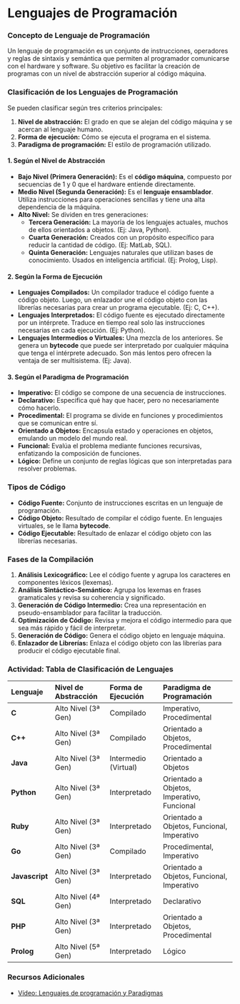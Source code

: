 # Lenguajes de Programación

### Concepto de Lenguaje de Programación

Un lenguaje de programación es un conjunto de instrucciones, operadores y reglas de sintaxis y semántica que permiten al programador comunicarse con el hardware y software. Su objetivo es facilitar la creación de programas con un nivel de abstracción superior al código máquina.

### Clasificación de los Lenguajes de Programación

Se pueden clasificar según tres criterios principales:

1.  **Nivel de abstracción:** El grado en que se alejan del código máquina y se acercan al lenguaje humano.
2.  **Forma de ejecución:** Cómo se ejecuta el programa en el sistema.
3.  **Paradigma de programación:** El estilo de programación utilizado.

#### 1. Según el Nivel de Abstracción

*   **Bajo Nivel (Primera Generación):** Es el **código máquina**, compuesto por secuencias de 1 y 0 que el hardware entiende directamente.
*   **Medio Nivel (Segunda Generación):** Es el **lenguaje ensamblador**. Utiliza instrucciones para operaciones sencillas y tiene una alta dependencia de la máquina.
*   **Alto Nivel:** Se dividen en tres generaciones:
    *   **Tercera Generación:** La mayoría de los lenguajes actuales, muchos de ellos orientados a objetos. (Ej: Java, Python).
    *   **Cuarta Generación:** Creados con un propósito específico para reducir la cantidad de código. (Ej: MatLab, SQL).
    *   **Quinta Generación:** Lenguajes naturales que utilizan bases de conocimiento. Usados en inteligencia artificial. (Ej: Prolog, Lisp).

#### 2. Según la Forma de Ejecución

*   **Lenguajes Compilados:** Un compilador traduce el código fuente a código objeto. Luego, un enlazador une el código objeto con las librerías necesarias para crear un programa ejecutable. (Ej: C, C++).
*   **Lenguajes Interpretados:** El código fuente es ejecutado directamente por un intérprete. Traduce en tiempo real solo las instrucciones necesarias en cada ejecución. (Ej: Python).
*   **Lenguajes Intermedios o Virtuales:** Una mezcla de los anteriores. Se genera un **bytecode** que puede ser interpretado por cualquier máquina que tenga el intérprete adecuado. Son más lentos pero ofrecen la ventaja de ser multisistema. (Ej: Java).

#### 3. Según el Paradigma de Programación

*   **Imperativo:** El código se compone de una secuencia de instrucciones.
*   **Declarativo:** Especifica qué hay que hacer, pero no necesariamente cómo hacerlo.
*   **Procedimental:** El programa se divide en funciones y procedimientos que se comunican entre sí.
*   **Orientado a Objetos:** Encapsula estado y operaciones en objetos, emulando un modelo del mundo real.
*   **Funcional:** Evalúa el problema mediante funciones recursivas, enfatizando la composición de funciones.
*   **Lógico:** Define un conjunto de reglas lógicas que son interpretadas para resolver problemas.

### Tipos de Código

*   **Código Fuente:** Conjunto de instrucciones escritas en un lenguaje de programación.
*   **Código Objeto:** Resultado de compilar el código fuente. En lenguajes virtuales, se le llama **bytecode**.
*   **Código Ejecutable:** Resultado de enlazar el código objeto con las librerías necesarias.

### Fases de la Compilación

1.  **Análisis Lexicográfico:** Lee el código fuente y agrupa los caracteres en componentes léxicos (lexemas).
2.  **Análisis Sintáctico-Semántico:** Agrupa los lexemas en frases gramaticales y revisa su coherencia y significado.
3.  **Generación de Código Intermedio:** Crea una representación en pseudo-ensamblador para facilitar la traducción.
4.  **Optimización de Código:** Revisa y mejora el código intermedio para que sea más rápido y fácil de interpretar.
5.  **Generación de Código:** Genera el código objeto en lenguaje máquina.
6.  **Enlazador de Librerías:** Enlaza el código objeto con las librerías para producir el código ejecutable final.

### Actividad: Tabla de Clasificación de Lenguajes

| Lenguaje | Nivel de Abstracción | Forma de Ejecución | Paradigma de Programación |
| :--- | :--- | :--- | :--- |
| **C** | Alto Nivel (3ª Gen) | Compilado | Imperativo, Procedimental |
| **C++** | Alto Nivel (3ª Gen) | Compilado | Orientado a Objetos, Procedimental |
| **Java** | Alto Nivel (3ª Gen) | Intermedio (Virtual) | Orientado a Objetos |
| **Python** | Alto Nivel (3ª Gen) | Interpretado | Orientado a Objetos, Imperativo, Funcional |
| **Ruby** | Alto Nivel (3ª Gen) | Interpretado | Orientado a Objetos, Funcional, Imperativo |
| **Go** | Alto Nivel (3ª Gen) | Compilado | Procedimental, Imperativo |
| **Javascript** | Alto Nivel (3ª Gen) | Interpretado | Orientado a Objetos, Funcional, Imperativo |
| **SQL** | Alto Nivel (4ª Gen) | Interpretado | Declarativo |
| **PHP** | Alto Nivel (3ª Gen) | Interpretado | Orientado a Objetos, Procedimental |
| **Prolog** | Alto Nivel (5ª Gen) | Interpretado | Lógico |

### Recursos Adicionales

*   [Vídeo: Lenguajes de programación y Paradigmas](https://aulavirtual3.educa.madrid.org/ies.alonsodeavellan.alcala/pluginfile.php/246679/mod_resource/content/1/1.2.%20Lenguajes%20de%20programacio%CC%81n-Paradigmas.mp4)